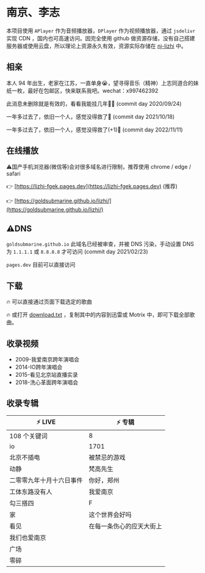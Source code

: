 # 南京、李志

本项目使用 `APlayer` 作为音频播放器，`DPlayer` 作为视频播放器，通过 `jsdelivr` 实现 CDN ，国内也可高速访问。因完全使用 github 做资源存储，没有自己搭建服务器或使用云盘，所以理论上资源永久有效，资源实际存储在 [nj-lizhi](https://github.com/nj-lizhi) 中。

## 相亲

本人 94 年出生，老家在江苏，一直单身😭，望寻得音乐（精神）上志同道合的妹纸一枚，最好在包邮区，快来联系我吧。wechat：x997462392

此消息未删除就是有效的，看看我能挂几年😤😤 (commit day 2020/09/24)

一年多过去了，依旧一个人，感觉没得救了🙂 (commit day 2021/10/18)

一年多过去了，依旧一个人，感觉没得救了(+1)🙂 (commit day 2022/11/11)

## 在线播放

⚠️国产手机浏览器(微信等)会对很多域名进行限制，推荐使用 chrome / edge / safari

:point_right: [https://lizhi-fgek.pages.dev](https://lizhi-fgek.pages.dev) (推荐)

:point_right: [https://goldsubmarine.github.io/lizhi/](https://goldsubmarine.github.io/lizhi/)

## ⚠️DNS

`goldsubmarine.github.io` 此域名已经被审查，并被 DNS 污染，手动设置 DNS 为 `1.1.1.1` 或 `8.8.8.8` 才可访问 (commit day 2021/02/23)

`pages.dev` 目前可以直接访问

## 下载

:fire: 可以直接通过页面下载选定的歌曲

:fire: 或打开 [download.txt](https://cdn.jsdelivr.net/gh/nj-lizhi/song/audio/download.txt) ，复制其中的内容到迅雷或 Motrix 中，即可下载全部歌曲。

## 收录视频

- 2009-我爱南京跨年演唱会
- 2014-IO跨年演唱会
- 2015-看见北京站直播实录
- 2018-洗心革面跨年演唱会

## 收录专辑

| :zap: **LIVE**           | :zap: **专辑**           |
| ------------------------ | ------------------------ |
| 108 个关键词             | 8                        |
| io                       | 1701                     |
| 北京不插电               | 被禁忌的游戏             |
| 动静                     | 梵高先生                 |
| 二零零九年十月十六日事件 | 你好，郑州               |
| 工体东路没有人           | 我爱南京                 |
| 勾三搭四                 | F                        |
| 家                       | 这个世界会好吗           |
| 看见                     | 在每一条伤心的应天大街上 |
| 我们也爱南京             |                          |
| 广场                     |                          |
| 零碎                     |                          |
